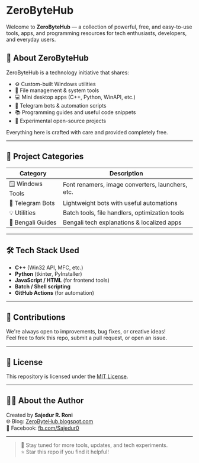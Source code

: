 # ZeroByteHub

Welcome to **ZeroByteHub** — a collection of powerful, free, and easy-to-use tools, apps, and programming resources for tech enthusiasts, developers, and everyday users.

## 🔧 About ZeroByteHub

ZeroByteHub is a technology initiative that shares:

- ⚙️ Custom-built Windows utilities  
- 📁 File management & system tools  
- 💻 Mini desktop apps (C++, Python, WinAPI, etc.)  
- 🤖 Telegram bots & automation scripts  
- 📚 Programming guides and useful code snippets  
- 🧪 Experimental open-source projects

Everything here is crafted with care and provided completely free.

---

## 📂 Project Categories

| Category         | Description                                      |
|------------------|--------------------------------------------------|
| 🪟 Windows Tools | Font renamers, image converters, launchers, etc. |
| 🤖 Telegram Bots | Lightweight bots with useful automations         |
| 💡 Utilities     | Batch tools, file handlers, optimization tools   |
| 💬 Bengali Guides| Bengali tech explanations & localized apps       |

---

## 🛠 Tech Stack Used

- **C++** (Win32 API, MFC, etc.)
- **Python** (tkinter, PyInstaller)
- **JavaScript / HTML** (for frontend tools)
- **Batch / Shell scripting**
- **GitHub Actions** (for automation)

---

## 🤝 Contributions

We're always open to improvements, bug fixes, or creative ideas!  
Feel free to fork this repo, submit a pull request, or open an issue.

---

## 📜 License

This repository is licensed under the [MIT License](LICENSE).

---

## 🙋‍♂️ About the Author

Created by **Sajedur R. Roni**  
🌐 Blog: [ZeroByteHub.blogspot.com](https://ZeroByteHub.blogspot.com)  
📘 Facebook: [fb.com/Sajedur0](https://facebook.com/Sajedur0)

---

> 🔔 Stay tuned for more tools, updates, and tech experiments.  
> ⭐ Star this repo if you find it helpful!
